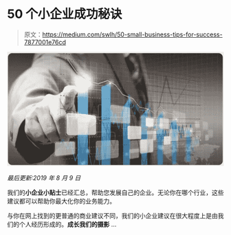# 50 个小企业成功秘诀

> 原文：<https://medium.com/swlh/50-small-business-tips-for-success-7877001e76cd>

![](img/981175fbdb4886d230c9877ff317d935.png)

*最后更新:2019 年 8 月 9 日*

我们的**小企业小贴士**已经汇总，帮助您发展自己的企业。无论你在哪个行业，这些建议都可以帮助你最大化你的业务能力。

与你在网上找到的更普通的商业建议不同，我们的小企业建议在很大程度上是由我们的个人经历形成的。**成长我们的摄影** …